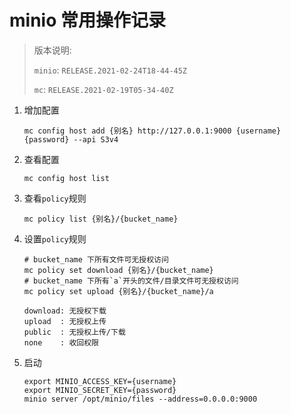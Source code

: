 # minio 常用操作记录

> 版本说明:
>
> `minio`: `RELEASE.2021-02-24T18-44-45Z`
>
> `mc`: `RELEASE.2021-02-19T05-34-40Z`

1. 增加配置

    ```shell
    mc config host add {别名} http://127.0.0.1:9000 {username} {password} --api S3v4
    ```

2. 查看配置

    ```shell
    mc config host list
    ```

3. 查看`policy`规则
    ```shell
    mc policy list {别名}/{bucket_name}
    ```

4. 设置`policy`规则
    ```shell
    # bucket_name 下所有文件可无授权访问
    mc policy set download {别名}/{bucket_name}
    # bucket_name 下所有`a`开头的文件/目录文件可无授权访问
    mc policy set upload {别名}/{bucket_name}/a
    
    download: 无授权下载
    upload	: 无授权上传
    public	: 无授权上传/下载
    none	: 收回权限
    ```
     
5. 启动

     ```shell
     export MINIO_ACCESS_KEY={username}
     export MINIO_SECRET_KEY={password}
     minio server /opt/minio/files --address=0.0.0.0:9000
     ```
